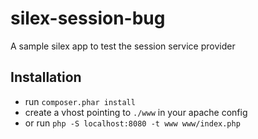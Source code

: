 silex-session-bug
=================

A sample silex app to test the session service provider

Installation
------------

- run ```composer.phar install```
- create a vhost pointing to ```./www``` in your apache config
- or run ```php -S localhost:8080 -t www www/index.php```
